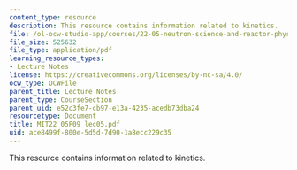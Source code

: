 ```yaml
---
content_type: resource
description: This resource contains information related to kinetics.
file: /ol-ocw-studio-app/courses/22-05-neutron-science-and-reactor-physics-fall-2009/ace8499f800e5d5d7d901a8ecc229c35_MIT22_05F09_lec05.pdf
file_size: 525632
file_type: application/pdf
learning_resource_types:
- Lecture Notes
license: https://creativecommons.org/licenses/by-nc-sa/4.0/
ocw_type: OCWFile
parent_title: Lecture Notes
parent_type: CourseSection
parent_uid: e52c3fe7-cb97-e13a-4235-acedb73dba24
resourcetype: Document
title: MIT22_05F09_lec05.pdf
uid: ace8499f-800e-5d5d-7d90-1a8ecc229c35
---
```

This resource contains information related to kinetics.